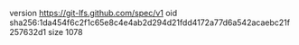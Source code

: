 version https://git-lfs.github.com/spec/v1
oid sha256:1da454f6c2f1c65e8c4e4ab2d294d21fdd4172a77d6a542acaebc21f257632d1
size 1078
